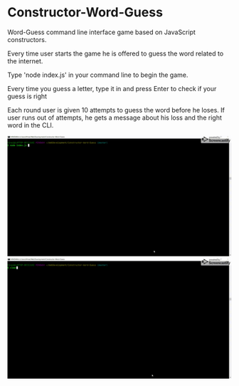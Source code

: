 # Constructor-Word-Guess
Word-Guess command line interface game based on JavaScript constructors.

Every time user starts the game he is offered to guess the word related to the internet.

Type 'node index.js' in your command line to begin the game.

Every time you guess a letter, type it in and press Enter to check if your guess is right

Each round user is given 10 attempts to guess the word before he loses. If user runs out of attempts, he gets a message about his loss and the right word in the CLI. 

![video](Word-Guess-CLI1.gif)
![video](Word-Guess-CLI2.gif)

